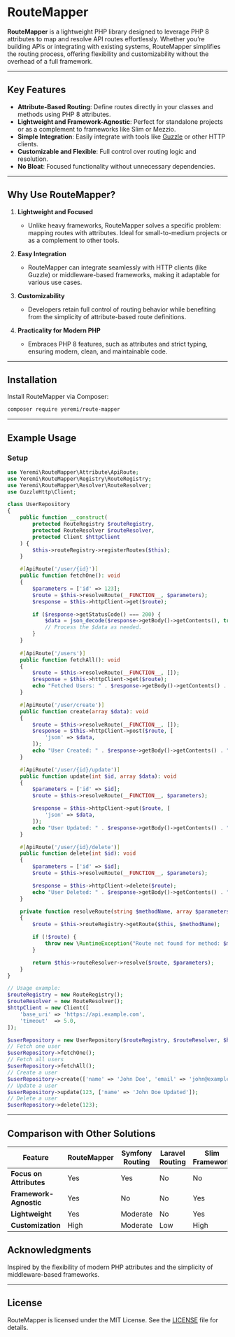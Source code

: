 # RouteMapper

**RouteMapper** is a lightweight PHP library designed to leverage PHP 8 attributes to map and resolve API routes effortlessly. Whether you’re building APIs or integrating with existing systems, RouteMapper simplifies the routing process, offering flexibility and customizability without the overhead of a full framework.

---

## Key Features

- **Attribute-Based Routing**: Define routes directly in your classes and methods using PHP 8 attributes.
- **Lightweight and Framework-Agnostic**: Perfect for standalone projects or as a complement to frameworks like Slim or Mezzio.
- **Simple Integration**: Easily integrate with tools like [Guzzle](https://docs.guzzlephp.org) or other HTTP clients.
- **Customizable and Flexible**: Full control over routing logic and resolution.
- **No Bloat**: Focused functionality without unnecessary dependencies.

---

## Why Use RouteMapper?

1. **Lightweight and Focused**
    - Unlike heavy frameworks, RouteMapper solves a specific problem: mapping routes with attributes. Ideal for small-to-medium projects or as a complement to other tools.

2. **Easy Integration**
    - RouteMapper can integrate seamlessly with HTTP clients (like Guzzle) or middleware-based frameworks, making it adaptable for various use cases.

3. **Customizability**
    - Developers retain full control of routing behavior while benefiting from the simplicity of attribute-based route definitions.

4. **Practicality for Modern PHP**
    - Embraces PHP 8 features, such as attributes and strict typing, ensuring modern, clean, and maintainable code.

---

## Installation

Install RouteMapper via Composer:

```bash
composer require yeremi/route-mapper
```

---

## Example Usage

### Setup

```php
use Yeremi\RouteMapper\Attribute\ApiRoute;
use Yeremi\RouteMapper\Registry\RouteRegistry;
use Yeremi\RouteMapper\Resolver\RouteResolver;
use GuzzleHttp\Client;

class UserRepository
{
    public function __construct(
        protected RouteRegistry $routeRegistry,
        protected RouteResolver $routeResolver,
        protected Client $httpClient
    ) {
        $this->routeRegistry->registerRoutes($this);
    }

    #[ApiRoute('/user/{id}')]
    public function fetchOne(): void
    {
        $parameters = ['id' => 123];
        $route = $this->resolveRoute(__FUNCTION__, $parameters);
        $response = $this->httpClient->get($route);

        if ($response->getStatusCode() === 200) {
            $data = json_decode($response->getBody()->getContents(), true);
            // Process the $data as needed.
        }
    }
    
    #[ApiRoute('/users')]
    public function fetchAll(): void
    {
        $route = $this->resolveRoute(__FUNCTION__, []);
        $response = $this->httpClient->get($route);
        echo "Fetched Users: " . $response->getBody()->getContents() . "\n";
    }

    #[ApiRoute('/user/create')]
    public function create(array $data): void
    {
        $route = $this->resolveRoute(__FUNCTION__, []);
        $response = $this->httpClient->post($route, [
            'json' => $data,
        ]);
        echo "User Created: " . $response->getBody()->getContents() . "\n";
    }

    #[ApiRoute('/user/{id}/update')]
    public function update(int $id, array $data): void
    {
        $parameters = ['id' => $id];
        $route = $this->resolveRoute(__FUNCTION__, $parameters);

        $response = $this->httpClient->put($route, [
            'json' => $data,
        ]);
        echo "User Updated: " . $response->getBody()->getContents() . "\n";
    }

    #[ApiRoute('/user/{id}/delete')]
    public function delete(int $id): void
    {
        $parameters = ['id' => $id];
        $route = $this->resolveRoute(__FUNCTION__, $parameters);

        $response = $this->httpClient->delete($route);
        echo "User Deleted: " . $response->getBody()->getContents() . "\n";
    }

    private function resolveRoute(string $methodName, array $parameters): string
    {
        $route = $this->routeRegistry->getRoute($this, $methodName);

        if (!$route) {
            throw new \RuntimeException("Route not found for method: $methodName");
        }

        return $this->routeResolver->resolve($route, $parameters);
    }
}

// Usage example:
$routeRegistry = new RouteRegistry();
$routeResolver = new RouteResolver();
$httpClient = new Client([
    'base_uri' => 'https://api.example.com',
    'timeout'  => 5.0,
]);

$userRepository = new UserRepository($routeRegistry, $routeResolver, $httpClient);
// Fetch one user
$userRepository->fetchOne();
// Fetch all users
$userRepository->fetchAll();
// Create a user
$userRepository->create(['name' => 'John Doe', 'email' => 'john@example.com']);
// Update a user
$userRepository->update(123, ['name' => 'John Doe Updated']);
// Delete a user
$userRepository->delete(123);
```

---

## Comparison with Other Solutions

| Feature                        | RouteMapper             | Symfony Routing          | Laravel Routing          | Slim Framework           |
|--------------------------------|-------------------------|--------------------------|--------------------------|--------------------------|
| **Focus on Attributes**        | Yes                     | Yes                      | No                       | No                       |
| **Framework-Agnostic**         | Yes                     | No                       | No                       | Yes                      |
| **Lightweight**                | Yes                     | Moderate                 | No                       | Yes                      |
| **Customization**              | High                    | Moderate                 | Low                      | High                     |

## Acknowledgments

Inspired by the flexibility of modern PHP attributes and the simplicity of middleware-based frameworks.

---

## License

RouteMapper is licensed under the MIT License. See the [LICENSE](LICENSE) file for details.
